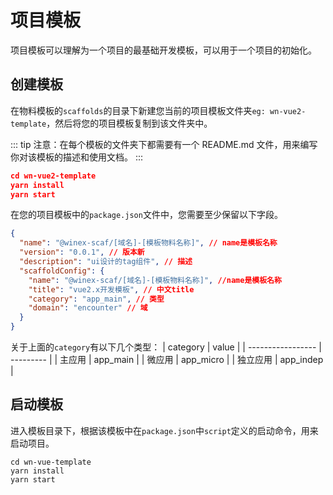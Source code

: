 # 项目模板

项目模板可以理解为一个项目的最基础开发模板，可以用于一个项目的初始化。

## 创建模板

在物料模板的`scaffolds`的目录下新建您当前的项目模板文件夹`eg: wn-vue2-template`，然后将您的项目模板复制到该文件夹中。

::: tip
注意：在每个模板的文件夹下都需要有一个 README.md 文件，用来编写你对该模板的描述和使用文档。
:::

```json
cd wn-vue2-template
yarn install
yarn start
```

在您的项目模板中的`package.json`文件中，您需要至少保留以下字段。

```json
{
  "name": "@winex-scaf/[域名]-[模板物料名称]", // name是模板名称
  "version": "0.0.1", // 版本新
  "description": "ui设计的tag组件", // 描述
  "scaffoldConfig": {
    "name": "@winex-scaf/[域名]-[模板物料名称]", //name是模板名称
    "title": "vue2.x开发模板", // 中文title
    "category": "app_main", // 类型
    "domain": "encounter" // 域
  }
}
```

关于上面的`category`有以下几个类型：
| category | value |
| ----------------- | --------- |
| 主应用 | app_main |
| 微应用 | app_micro |
| 独立应用 | app_indep |

## 启动模板

进入模板目录下，根据该模板中在`package.json`中`script`定义的启动命令，用来启动项目。

```
cd wn-vue-template
yarn install
yarn start
```
